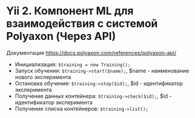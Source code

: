 # Yii 2. Компонент ML для взаимодействия с системой Polyaxon (Через API)
Документация https://docs.polyaxon.com/references/polyaxon-api/

* Инициализация: `$training = new Training();`
* Запуск обучения: `$training->start($name);`, $name - наименование нового эксперимента
* Остановка обучения: `$training->stop($id);`, $id - идентификатор эксперимента
* Получение данных контейнера: `$training->check($id);`, $id - идентификатор эксперимента
* Получение списка контейнеров: `$training->list();`

